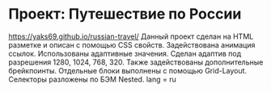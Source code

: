 # Проект: Путешествие по России
https://yaks69.github.io/russian-travel/
Данный проект сделан на HTML разметке и описан с помощью CSS свойств. Задействована анимация ссылок. Использованы адаптивные значения. Сделан адаптив под разрешения 1280, 1024, 768, 320. Также задействованы дополнительные брейкпоинты. Отдельные блоки выполнены с помощью Grid-Layout. Селекторы разложены по БЭМ Nested. lang = ru
